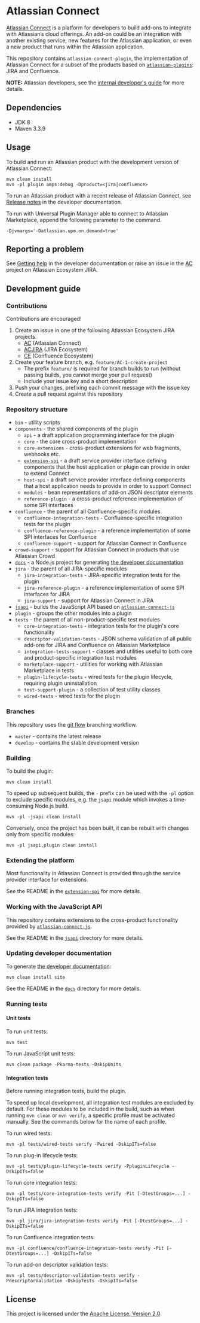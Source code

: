 # Atlassian Connect

[Atlassian Connect](https://connect.atlassian.com) is a platform for developers to build add-ons to integrate with
Atlassian’s cloud offerings. An add-on could be an integration with another existing service, new features for the
Atlassian application, or even a new product that runs within the Atlassian application.

This repository contains `atlassian-connect-plugin`, the implementation of Atlassian Connect for a subset of the
products based on [`atlassian-plugins`](https://bitbucket.org/atlassian/atlassian-plugins): JIRA and Confluence.

**NOTE:** Atlassian developers, see the [internal developer's guide](https://extranet.atlassian.com/display/ECO/Atlassian+Connect+-+Internal+Developer%27s+Guide) for more details.

## Dependencies

* JDK 8
* Maven 3.3.9

## Usage

To build and run an Atlassian product with the development version of Atlassian Connect:

    mvn clean install
    mvn -pl plugin amps:debug -Dproduct=<jira|confluence>

To run an Atlassian product with a recent release of Atlassian Connect, see
[Release notes](https://developer.atlassian.com/static/connect/docs/latest/resources/release-notes.html) in the
developer documentation.

To run with Universal Plugin Manager able to connect to Atlassian Marketplace, append the following parameter to the command.

    -Djvmargs='-Datlassian.upm.on.demand=true'

## Reporting a problem

See [Getting help](https://developer.atlassian.com/static/connect/docs/latest/resources/getting-help.html) in the
developer documentation or raise an issue in the [AC](https://ecosystem.atlassian.net/browse/AC) project
on Atlassian Ecosystem JIRA.

## Development guide

### Contributions

Contributions are encouraged!

1. Create an issue in one of the following Atlassian Ecosystem JIRA projects.
    * [AC](https://ecosystem.atlassian.net/browse/AC) (Atlassian Connect)
    * [ACJIRA](https://ecosystem.atlassian.net/browse/ACJIRA) (JIRA Ecosystem)
    * [CE](https://ecosystem.atlassian.net/browse/CE) (Confluence Ecosystem)
2. Create your feature branch, e.g. `feature/AC-1-create-project`
    * The prefix `feature/` is required for branch builds to run (without passing builds, you cannot merge your pull request)
    * Include your issue key and a short description
3. Push your changes, prefixing each commit message with the issue key
4. Create a pull request against this repository

### Repository structure

* `bin` - utility scripts
* `components` - the shared components of the plugin
    * `api` - a draft application programming interface for the plugin
    * `core` - the core cross-product implementation
    * `core-extensions` - cross-product extensions for web fragments, webhooks etc.
    * [`extension-spi`](components/extension-spi) - a draft service provider interface defining components that the
    host application or plugin can provide in order to extend Connect
    * `host-spi` - a draft service provider interface defining components that a host application needs to provide in
    order to support Connect
    * `modules` - bean representations of add-on JSON descriptor elements
    * `reference-plugin` - a cross-product reference implementation of some SPI interfaces
* `confluence` - the parent of all Confluence-specific modules
    * `confluence-integration-tests` - Confluence-specific integration tests for the plugin
    * `confluence-reference-plugin` - a reference implementation of some SPI interfaces for Confluence
    * `confluence-support` - support for Atlassian Connect in Confluence
* `crowd-support` - support for Atlassian Connect in products that use Atlassian Crowd
* [`docs`](docs) - a Node.js project for generating [the developer documentation](https://connect.atlassian.com)
* `jira` - the parent of all JIRA-specific modules
    * `jira-integration-tests` - JIRA-specific integration tests for the plugin
    * `jira-reference-plugin` - a reference implementation of some SPI interfaces for JIRA
    * `jira-support` - support for Atlassian Connect in JIRA
* [`jsapi`](jsapi) - builds the JavaScript API based on [`atlassian-connect-js`](https://bitbucket.org/atlassian/atlassian-connect-js)
* `plugin` - groups the other modules into a plugin
* `tests` - the parent of all non-product-specific test modules
    * `core-integration-tests` - integration tests for the plugin's core functionality
    * `descriptor-validation-tests` - JSON schema validation of all public add-ons for JIRA and Confluence on Atlassian Marketplace
    * `integration-tests-support` - classes and utilities useful to both core and product-specific integration test modules
    * `marketplace-support` - utilities for working with Atlassian Marketplace in tests
    * `plugin-lifecycle-tests` - wired tests for the plugin lifecycle, requiring plugin uninstallation
    * `test-support-plugin` - a collection of test utility classes
    * `wired-tests` - wired tests for the plugin

### Branches

This repository uses the [git flow](https://www.atlassian.com/git/workflows#!workflow-gitflow) branching workflow.

* `master` - contains the latest release
* `develop` - contains the stable development version

### Building

To build the plugin:

    mvn clean install

To speed up subsequent builds, the `-` prefix can be used with the `-pl` option to exclude specific modules,
e.g. the `jsapi` module which invokes a time-consuming Node.js build.

    mvn -pl -jsapi clean install

Conversely, once the project has been built, it can be rebuilt with changes only from specific modules:

    mvn -pl jsapi,plugin clean install

### Extending the platform

Most functionality in Atlassian Connect is provided through the service provider interface for extensions.

See the README in the [`extension-spi`](components/extension-spi) for more details.

### Working with the JavaScript API

This repository contains extensions to the cross-product functionality provided by [`atlassian-connect-js`](https://bitbucket.org/atlassian/atlassian-connect-js).

See the README in the [`jsapi`](jsapi) directory for more details.

### Updating developer documentation

To generate [the developer documentation](https://connect.atlassian.com):

    mvn clean install site

See the README in the [`docs`](docs) directory for more details.

### Running tests

#### Unit tests

To run unit tests:

    mvn test

To run JavaScript unit tests:

    mvn clean package -Pkarma-tests -DskipUnits

#### Integration tests

Before running integration tests, build the plugin.

To speed up local development, all integration test modules are excluded by default. For these modules to be included
in the build, such as when running `mvn clean` or `mvn verify`, a specific profile must be activated manually. See the
commands below for the name of each profile.

To run wired tests:

    mvn -pl tests/wired-tests verify -Pwired -DskipITs=false

To run plug-in lifecycle tests:

    mvn -pl tests/plugin-lifecycle-tests verify -PpluginLifecycle -DskipITs=false

To run core integration tests:

    mvn -pl tests/core-integration-tests verify -Pit [-DtestGroups=...] -DskipITs=false 

To run JIRA integration tests:

    mvn -pl jira/jira-integration-tests verify -Pit [-DtestGroups=...] -DskipITs=false 
    
To run Confluence integration tests:

    mvn -pl confluence/confluence-integration-tests verify -Pit [-DtestGroups=...] -DskipITs=false 

To run add-on descriptor validation tests:

    mvn -pl tests/descriptor-validation-tests verify -PdescriptorValidation -DskipTests -DskipITs=false

## License

This project is licensed under the [Apache License, Version 2.0](LICENSE.txt).
